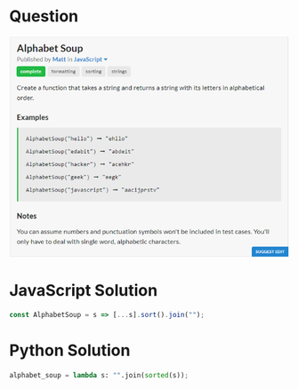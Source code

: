 # Question
![Question](Question.PNG)
# JavaScript Solution
```javascript
const AlphabetSoup = s => [...s].sort().join("");
```
# Python Solution
```python
alphabet_soup = lambda s: "".join(sorted(s));
```